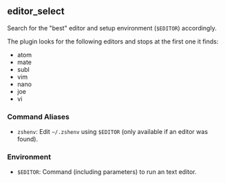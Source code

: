 ## editor_select

Search for the "best" editor and setup environment (`$EDITOR`) accordingly.

The plugin looks for the following editors and stops at the first one it finds:

- atom
- mate
- subl
- vim
- nano
- joe
- vi

### Command Aliases

- `zshenv`: Edit `~/.zshenv` using `$EDITOR`
  (only available if an editor was found).

### Environment

- `$EDITOR`: Command (including parameters) to run an text editor.
